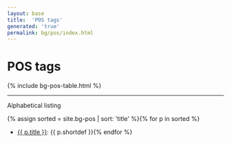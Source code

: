 ```yaml
---
layout: base
title:  'POS tags'
generated: 'true'
permalink: bg/pos/index.html
---
```


# POS tags

{% include bg-pos-table.html %}

----------

Alphabetical listing

{% assign sorted = site.bg-pos | sort: 'title' %}{% for p in sorted %}
* [{{ p.title }}](): {{ p.shortdef }}{% endfor %}
